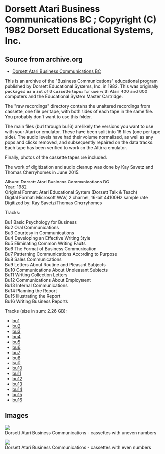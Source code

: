 # Dorsett Atari Business Communications BC ; Copyright (C) 1982 Dorsett Educational Systems, Inc.  
## Source from archive.org  
- [Dorsett Atari Business Communications BC](https://archive.org/details/DorsettAtariBusinessCommunications)  
  
This is an archive of the "Business Communications" educational program published by Dorsett Educational Systems, Inc. in 1982. This was originally packaged as a set of 8 cassette tapes for use with Atari 400 and 800 computers and the Educational System Master Cartridge.  
  
The "raw recordings" directory contains the unaltered recordings from cassette, one file per tape, with both sides of each tape in the same file. You probably don't want to use this folder.  
  
The main files (bu1 through bu16) are likely the versions you want to use with your Atari or emulator. These have been split into 16 files (one per tape side). The audio levels have had their volume normalized, as well as any pops and clicks removed, and subsequently repaired on the data tracks. Each tape has been verified to work on the Altirra emulator.  
  
Finally, photos of the cassette tapes are included.  
  
The work of digitization and audio cleanup was done by Kay Savetz and Thomas Cherryhomes in June 2015.  
  
Album: Dorsett Atari Business Communications BC  
Year: 1982  
Original Format: Atari Educational System (Dorsett Talk & Teach)  
Digital Format: Microsoft WAV, 2 channel, 16-bit 44100Hz sample rate  
Digitized by: Kay Savetz/Thomas Cherryhomes  
  
Tracks:  
  
Bu1	Basic Psychology for Business  
Bu2	Oral Communications  
Bu3	Courtesy in Communications  
Bu4	Developing an Effective Writing Style  
Bu5	Eliminating Common Writing Faults  
Bu6	The Format of Business Communication  
Bu7	Patterning Communications According to Purpose  
Bu8	Sales Communications  
Bu9	Letters About Routine and Pleasant Subjects  
Bu10	Communications About Unpleasant Subjects  
Bu11	Writing Collection Letters  
Bu12	Communications About Employment  
Bu13	Internal Communications  
Bu14	Planning the Report  
Bu15	Illustrating the Report  
Bu16	Writing Business Reports  
  
Tracks (size in sum: 2.26 GB):  
  
- [bu1](http://data.atariwiki.org/FLAC/Business_Communications/bu1.flac)  
- [bu2](http://data.atariwiki.org/FLAC/Business_Communications/bu2.flac)  
- [bu3](http://data.atariwiki.org/FLAC/Business_Communications/bu3.flac)  
- [bu4](http://data.atariwiki.org/FLAC/Business_Communications/bu4.flac)  
- [bu5](http://data.atariwiki.org/FLAC/Business_Communications/bu5.flac)  
- [bu6](http://data.atariwiki.org/FLAC/Business_Communications/bu6.flac)  
- [bu7](http://data.atariwiki.org/FLAC/Business_Communications/bu7.flac)  
- [bu8](http://data.atariwiki.org/FLAC/Business_Communications/bu8.flac)  
- [bu9](http://data.atariwiki.org/FLAC/Business_Communications/bu9.flac)  
- [bu10](http://data.atariwiki.org/FLAC/Business_Communications/bu10.flac)  
- [bu11](http://data.atariwiki.org/FLAC/Business_Communications/bu11.flac)  
- [bu12](http://data.atariwiki.org/FLAC/Business_Communications/bu12.flac)  
- [bu13](http://data.atariwiki.org/FLAC/Business_Communications/bu13.flac)  
- [bu14](http://data.atariwiki.org/FLAC/Business_Communications/bu14.flac)  
- [bu15](http://data.atariwiki.org/FLAC/Business_Communications/bu15.flac)  
- [bu16](http://data.atariwiki.org/FLAC/Business_Communications/bu16.flac)  
## Images  
![](attachments/buA_.jpg)  
Dorsett Atari Business Communications - cassettes with uneven numbers  
  
![](attachments/buA_.jpg)  
Dorsett Atari Business Communications - cassettes with even numbers  
